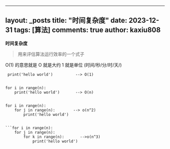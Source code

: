 
---
layout: _posts
title: "时间复杂度"
date:   2023-12-31
tags: [算法]
comments: true
author: kaxiu808  
--- 
**时间复杂度**
> 用来评估算法运行效率的一个式子

O(1)  的意思就是   O 就是大约    1 就是单位  (时间/秒/分/时/天/)
```
 print('hello world')          --> O(1)
                  

for i in range(n):
	print('hello world')       --> O(n)


for i in range(n):
	for j in range(n):		  --> o(n^2)
		print('hello world')


```for i in range(n):
	for j in range(n):
		for k in range(n):       -->o(n^3)
			print('hello world')
```




<!--stackedit_data:
eyJoaXN0b3J5IjpbLTU0NzUzNzc2LDExMjc5OTQ4MDUsLTE4ND
c2NTQ1MTEsLTU4NDUyOTcyMywtNTcxOTA0MDgzXX0=
-->